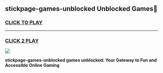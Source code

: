 
## stickpage-games-unblocked Unblocked Games👋
<h3>
<a href="https://news.freeplayer.one?title=stickpage-games-unblocked&ref=16F">CLICK TO PLAY</a></h3>
<hr>

<h3>
<a href="https://news.freeplayer.one?title=stickpage-games-unblocked&ref=16F">CLICK 2 PLAY</a>
  
</h3>

<a href="https://news.freeplayer.one?title=stickpage-games-unblocked&ref=16F/"><img src="https://clearcache.store/games.png"></a>


**stickpage-games-unblocked games unblocked: Your Gateway to Fun and Accessible Online Gaming**
